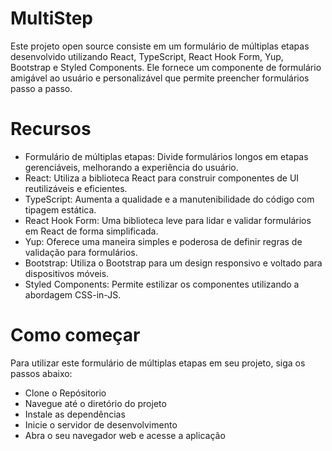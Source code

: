 # MultiStep

Este projeto open source consiste em um formulário de múltiplas etapas desenvolvido utilizando React, TypeScript, React Hook Form, Yup, Bootstrap e Styled Components. Ele fornece um componente de formulário amigável ao usuário e personalizável que permite preencher formulários passo a passo.

# Recursos 
  - Formulário de múltiplas etapas: Divide formulários longos em etapas gerenciáveis, melhorando a experiência do usuário.
  - React: Utiliza a biblioteca React para construir componentes de UI reutilizáveis e eficientes.
  - TypeScript: Aumenta a qualidade e a manutenibilidade do código com tipagem estática.
  - React Hook Form: Uma biblioteca leve para lidar e validar formulários em React de forma simplificada.
  - Yup: Oferece uma maneira simples e poderosa de definir regras de validação para formulários.
  - Bootstrap: Utiliza o Bootstrap para um design responsivo e voltado para dispositivos móveis.
  - Styled Components: Permite estilizar os componentes utilizando a abordagem CSS-in-JS.

# Como começar

Para utilizar este formulário de múltiplas etapas em seu projeto, siga os passos abaixo:

 - Clone o Repósitorio
 - Navegue até o diretório do projeto
 - Instale as dependências
 - Inicie o servidor de desenvolvimento
 - Abra o seu navegador web e acesse a aplicação 


